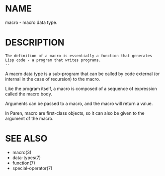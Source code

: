# NAME
macro - macro data type.

# DESCRIPTION

    The definition of a macro is essentially a function that generates Lisp code - a program that writes programs.
    -- 

A macro data type is a sub-program that can be called by code external (or internal in the case of recursion) to the macro.

Like the program itself, a macro is composed of a sequence of expression called the macro body.

Arguments can be passed to a macro, and the macro will return a value.

In Paren, macro are first-class objects, so it can also be given to the argument of the macro.

# SEE ALSO
- macro(3)
- data-types(7)
- function(7)
- special-operator(7)
